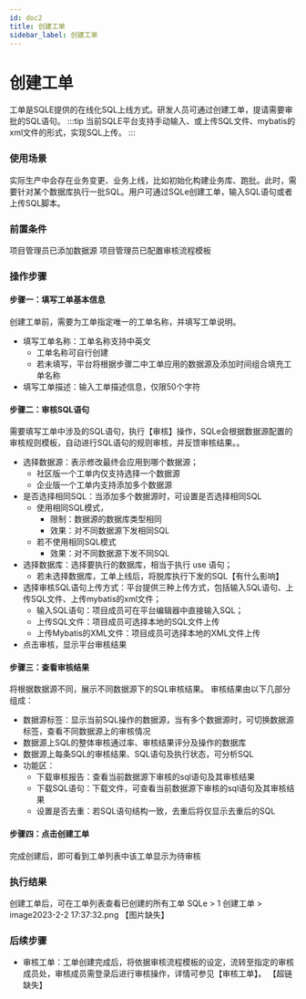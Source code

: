 ```yaml
---
id: doc2
title: 创建工单
sidebar_label: 创建工单
---
```


# 创建工单
工单是SQLE提供的在线化SQL上线方式。研发人员可通过创建工单，提请需要审批的SQL语句。
:::tip
当前SQLE平台支持手动输入、或上传SQL文件、mybatis的xml文件的形式，实现SQL上传。
:::

### 使用场景
实际生产中会存在业务变更、业务上线，比如初始化构建业务库、跑批。此时，需要针对某个数据库执行一批SQL。用户可通过SQLe创建工单，输入SQL语句或者上传SQL脚本。

### 前置条件
项目管理员已添加数据源
项目管理员已配置审核流程模板

### 操作步骤
#### 步骤一：填写工单基本信息
创建工单前，需要为工单指定唯一的工单名称，并填写工单说明。

* 填写工单名称：工单名称支持中英文
    * 工单名称可自行创建
    * 若未填写，平台将根据步骤二中工单应用的数据源及添加时间组合填充工单名称
* 填写工单描述：输入工单描述信息，仅限50个字符

#### 步骤二：审核SQL语句
需要填写工单中涉及的SQL语句，执行【审核】操作，SQLe会根据数据源配置的审核规则模板，自动进行SQL语句的规则审核，并反馈审核结果。。
* 选择数据源：表示修改最终会应用到哪个数据源；
    * 社区版一个工单内仅支持选择一个数据源
    * 企业版一个工单内支持添加多个数据源
* 是否选择相同SQL：当添加多个数据源时，可设置是否选择相同SQL
    * 使用相同SQL模式，
        * 限制：数据源的数据库类型相同
        * 效果：对不同数据源下发相同SQL
    * 若不使用相同SQL模式
        * 效果：对不同数据源下发不同SQL
* 选择数据库：选择要执行的数据库，相当于执行 use 语句；
    * 若未选择数据库，工单上线后，将脱库执行下发的SQL【有什么影响】
* 选择审核SQL语句上传方式：平台提供三种上传方式，包括输入SQL语句、上传SQL文件、上传mybatis的xml文件；
    * 输入SQL语句：项目成员可在平台编辑器中直接输入SQL；
    * 上传SQL文件：项目成员可选择本地的SQL文件上传
    * 上传Mybatis的XML文件：项目成员可选择本地的XML文件上传
* 点击审核，显示平台审核结果


#### 步骤三：查看审核结果

将根据数据源不同，展示不同数据源下的SQL审核结果。
审核结果由以下几部分组成：

* 数据源标签：显示当前SQL操作的数据源，当有多个数据源时，可切换数据源标签，查看不同数据源上的审核情况
* 数据源上SQL的整体审核通过率、审核结果评分及操作的数据库
* 数据源上每条SQL的审核结果、SQL语句及执行状态，可分析SQL
* 功能区：
    * 下载审核报告：查看当前数据源下审核的sql语句及其审核结果
    * 下载SQL语句：下载文件，可查看当前数据源下审核的sql语句及其审核结果
    * 设置是否去重：若SQL语句结构一致，去重后将仅显示去重后的SQL


#### 步骤四：点击创建工单
完成创建后，即可看到工单列表中该工单显示为待审核

### 执行结果
创建工单后，可在工单列表查看已创建的所有工单
SQLe > 1 创建工单 > image2023-2-2 17:37:32.png
【图片缺失】

### 后续步骤
* 审核工单：工单创建完成后，将依据审核流程模板的设定，流转至指定的审核成员处，审核成员需登录后进行审核操作，详情可参见【审核工单】。
【超链缺失】


